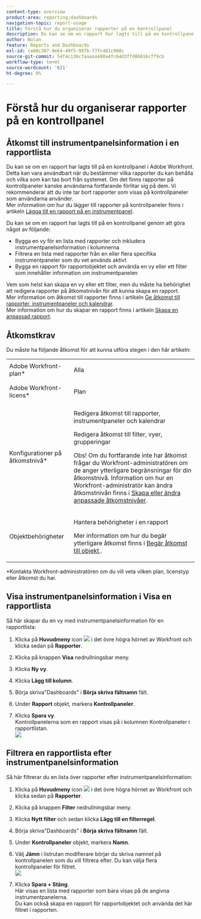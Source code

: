 ```yaml
---
content-type: overview
product-area: reporting;dashboards
navigation-topic: report-usage
title: Förstå hur du organiserar rapporter på en kontrollpanel
description: Du kan se om en rapport har lagts till på en kontrollpanel i Adobe Workfront. Detta kan vara användbart när du bestämmer vilka rapporter du kan behålla och vilka som kan tas bort från systemet. Om det finns rapporter på kontrollpaneler kanske användarna fortfarande förlitar sig på dem. Vi rekommenderar att du inte tar bort rapporter som visas på kontrollpaneler som användarna använder. Mer information om hur du lägger till rapporter på kontrollpaneler finns i artikeln Lägga till en rapport på en kontrollpanel.
author: Nolan
feature: Reports and Dashboards
exl-id: ce00c307-9e64-49f5-997b-f7fc461c960c
source-git-commit: 54f4c136cfaaaaaa90a4fc64d3ffd06816cff9cb
workflow-type: tm+mt
source-wordcount: '621'
ht-degree: 0%

---
```


# Förstå hur du organiserar rapporter på en kontrollpanel

## Åtkomst till instrumentpanelsinformation i en rapportlista

Du kan se om en rapport har lagts till på en kontrollpanel i Adobe Workfront. Detta kan vara användbart när du bestämmer vilka rapporter du kan behålla och vilka som kan tas bort från systemet. Om det finns rapporter på kontrollpaneler kanske användarna fortfarande förlitar sig på dem. Vi rekommenderar att du inte tar bort rapporter som visas på kontrollpaneler som användarna använder.\
Mer information om hur du lägger till rapporter på kontrollpaneler finns i artikeln [Lägga till en rapport på en instrumentpanel](../../../reports-and-dashboards/dashboards/creating-and-managing-dashboards/add-report-dashboard.md).

Du kan se om en rapport har lagts till på en kontrollpanel genom att göra något av följande:

* Bygga en vy för en lista med rapporter och inkludera instrumentpanelsinformation i kolumnerna
* Filtrera en lista med rapporter från en eller flera specifika instrumentpaneler som du vet används aktivt
* Bygga en rapport för rapportobjektet och använda en vy eller ett filter som innehåller information om instrumentpanelen

Vem som helst kan skapa en vy eller ett filter, men du måste ha behörighet att redigera rapporter på åtkomstnivån för att kunna skapa en rapport.\
Mer information om åtkomst till rapporter finns i artikeln [Ge åtkomst till rapporter, instrumentpaneler och kalendrar](../../../administration-and-setup/add-users/configure-and-grant-access/grant-access-reports-dashboards-calendars.md).\
Mer information om hur du skapar en rapport finns i artikeln [Skapa en anpassad rapport](../../../reports-and-dashboards/reports/creating-and-managing-reports/create-custom-report.md).

## Åtkomstkrav

Du måste ha följande åtkomst för att kunna utföra stegen i den här artikeln:

<table style="table-layout:auto"> 
 <col> 
 <col> 
 <tbody> 
  <tr> 
   <td role="rowheader">Adobe Workfront-plan*</td> 
   <td> <p>Alla</p> </td> 
  </tr> 
  <tr> 
   <td role="rowheader">Adobe Workfront-licens*</td> 
   <td> <p>Plan </p> </td> 
  </tr> 
  <tr> 
   <td role="rowheader">Konfigurationer på åtkomstnivå*</td> 
   <td> <p>Redigera åtkomst till rapporter, instrumentpaneler och kalendrar</p> <p>Redigera åtkomst till filter, vyer, grupperingar</p> <p>Obs! Om du fortfarande inte har åtkomst frågar du Workfront-administratören om de anger ytterligare begränsningar för din åtkomstnivå. Information om hur en Workfront-administratör kan ändra åtkomstnivån finns i <a href="../../../administration-and-setup/add-users/configure-and-grant-access/create-modify-access-levels.md" class="MCXref xref">Skapa eller ändra anpassade åtkomstnivåer</a>.</p> </td> 
  </tr> 
  <tr> 
   <td role="rowheader">Objektbehörigheter</td> 
   <td> <p>Hantera behörigheter i en rapport</p> <p>Mer information om hur du begär ytterligare åtkomst finns i <a href="../../../workfront-basics/grant-and-request-access-to-objects/request-access.md" class="MCXref xref">Begär åtkomst till objekt </a>.</p> </td> 
  </tr> 
 </tbody> 
</table>

&#42;Kontakta Workfront-administratören om du vill veta vilken plan, licenstyp eller åtkomst du har.

## Visa instrumentpanelsinformation i Visa en rapportlista

Så här skapar du en vy med instrumentpanelsinformation för en rapportlista:

1. Klicka på **Huvudmeny** icon ![](assets/main-menu-icon.png) i det övre högra hörnet av Workfront och klicka sedan på **Rapporter**.

1. Klicka på knappen **Visa** nedrullningsbar meny.
1. Klicka **Ny vy**.
1. Klicka **Lägg till kolumn**.
1. Börja skriva&quot;Dashboards&quot; i **Börja skriva fältnamn** fält.
1. Under **Rapport** objekt, markera **Kontrollpaneler**.

1. Klicka **Spara vy**.\
   Kontrollpanelerna som en rapport visas på i kolumnen Kontrollpaneler i rapportlistan.\
   ![](assets/qs-dashboards-in-report-view.png)

## Filtrera en rapportlista efter instrumentpanelsinformation

Så här filtrerar du en lista över rapporter efter instrumentpanelsinformation:

1. Klicka på **Huvudmeny** icon ![](assets/main-menu-icon.png) i det övre högra hörnet av Workfront och klicka sedan på **Rapporter**.

1. Klicka på knappen **Filter** nedrullningsbar meny.
1. Klicka **Nytt filter** och sedan klicka **Lägg till en filterregel**.

1. Börja skriva&quot;Dashboards&quot; i **Börja skriva fältnamn** fält.

1. Under **Kontrollpaneler** objekt, markera **Namn**.

1. Välj **Jämn** i listrutan modifierare börjar du skriva namnet på kontrollpanelen som du vill filtrera efter. Du kan välja flera kontrollpaneler för filtret.\
   ![](assets/qs-dashboards-in-report-filters-350x143.png)

1. Klicka **Spara + Stäng**.\
   Här visas en lista med rapporter som bara visas på de angivna instrumentpanelerna.\
   Du kan också skapa en rapport för rapportobjektet och använda det här filtret i rapporten.
